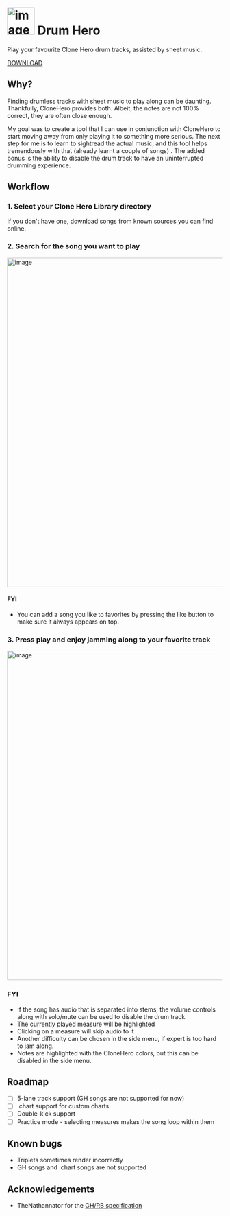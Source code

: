 # <img width="64" alt="image" src="https://github.com/peancored/drum-hero/assets/5630034/968da3e0-11e7-4e99-94e3-4aa8df19dc38"> Drum Hero

Play your favourite Clone Hero drum tracks, assisted by sheet music.

[DOWNLOAD](https://github.com/peancored/drum-hero/releases/tag/v0.1.0)

## Why?

Finding drumless tracks with sheet music to play along can be daunting. Thankfully, CloneHero provides both. Albeit, the notes are not 100% correct, they are often close enough. 

My goal was to create a tool that I can use in conjunction with CloneHero to start moving away from only playing it to something more serious. The next step for me is to learn to sightread the actual music, and this tool helps tremendously with that (already learnt a couple of songs) . The added bonus is the ability to disable the drum track to have an uninterrupted drumming experience.

## Workflow

### 1. Select your Clone Hero Library directory
If you don't have one, download songs from known sources you can find online.

### 2. Search for the song you want to play
<img width="768" alt="image" src="https://github.com/peancored/drum-hero/assets/5630034/b2b1cd66-9fda-4a38-855e-52b0646b013c">

#### FYI
* You can add a song you like to favorites by pressing the like button to make sure it always appears on top.

### 3. Press play and enjoy jamming along to your favorite track
<img width="768" alt="image" src="https://github.com/peancored/drum-hero/assets/5630034/468d9511-0014-4b43-b029-3ec583be269f">

### FYI
* If the song has audio that is separated into stems, the volume controls along with solo/mute can be used to disable the drum track.
* The currently played measure will be highlighted
* Clicking on a measure will skip audio to it
* Another difficulty can be chosen in the side menu, if expert is too hard to jam along.
* Notes are highlighted with the CloneHero colors, but this can be disabled in the side menu.

## Roadmap

- [ ] 5-lane track support (GH songs are not supported for now)
- [ ] .chart support for custom charts.
- [ ] Double-kick support
- [ ] Practice mode - selecting measures makes the song loop within them

## Known bugs

* Triplets sometimes render incorrectly
* GH songs and .chart songs are not supported

## Acknowledgements

* TheNathannator for the [GH/RB specification](https://github.com/TheNathannator/GuitarGame_ChartFormats)
